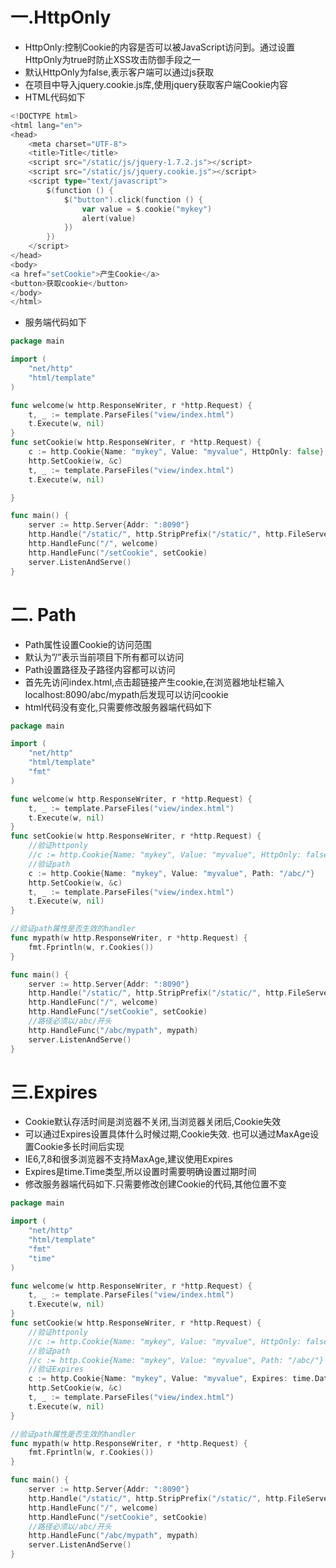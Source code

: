# 一.HttpOnly

* HttpOnly:控制Cookie的内容是否可以被JavaScript访问到。通过设置HttpOnly为true时防止XSS攻击防御手段之一
* 默认HttpOnly为false,表示客户端可以通过js获取
* 在项目中导入jquery.cookie.js库,使用jquery获取客户端Cookie内容
* HTML代码如下

```go
<!DOCTYPE html>
<html lang="en">
<head>
    <meta charset="UTF-8">
    <title>Title</title>
    <script src="/static/js/jquery-1.7.2.js"></script>
    <script src="/static/js/jquery.cookie.js"></script>
    <script type="text/javascript">
        $(function () {
            $("button").click(function () {
                var value = $.cookie("mykey")
                alert(value)
            })
        })
    </script>
</head>
<body>
<a href="setCookie">产生Cookie</a>
<button>获取cookie</button>
</body>
</html>
```

* 服务端代码如下

```go
package main

import (
	"net/http"
	"html/template"
)

func welcome(w http.ResponseWriter, r *http.Request) {
	t, _ := template.ParseFiles("view/index.html")
	t.Execute(w, nil)
}
func setCookie(w http.ResponseWriter, r *http.Request) {
	c := http.Cookie{Name: "mykey", Value: "myvalue", HttpOnly: false}
	http.SetCookie(w, &c)
	t, _ := template.ParseFiles("view/index.html")
	t.Execute(w, nil)

}

func main() {
	server := http.Server{Addr: ":8090"}
	http.Handle("/static/", http.StripPrefix("/static/", http.FileServer(http.Dir("static"))))
	http.HandleFunc("/", welcome)
	http.HandleFunc("/setCookie", setCookie)
	server.ListenAndServe()
}

```

# 二. Path

* Path属性设置Cookie的访问范围
* 默认为”/”表示当前项目下所有都可以访问
* Path设置路径及子路径内容都可以访问
* 首先先访问index.html,点击超链接产生cookie,在浏览器地址栏输入localhost:8090/abc/mypath后发现可以访问cookie
* html代码没有变化,只需要修改服务器端代码如下

```go
package main

import (
	"net/http"
	"html/template"
	"fmt"
)

func welcome(w http.ResponseWriter, r *http.Request) {
	t, _ := template.ParseFiles("view/index.html")
	t.Execute(w, nil)
}
func setCookie(w http.ResponseWriter, r *http.Request) {
	//验证httponly
	//c := http.Cookie{Name: "mykey", Value: "myvalue", HttpOnly: false}
	//验证path
	c := http.Cookie{Name: "mykey", Value: "myvalue", Path: "/abc/"}
	http.SetCookie(w, &c)
	t, _ := template.ParseFiles("view/index.html")
	t.Execute(w, nil)
}

//验证path属性是否生效的handler
func mypath(w http.ResponseWriter, r *http.Request) {
	fmt.Fprintln(w, r.Cookies())
}

func main() {
	server := http.Server{Addr: ":8090"}
	http.Handle("/static/", http.StripPrefix("/static/", http.FileServer(http.Dir("static"))))
	http.HandleFunc("/", welcome)
	http.HandleFunc("/setCookie", setCookie)
	//路径必须以/abc/开头
	http.HandleFunc("/abc/mypath", mypath)
	server.ListenAndServe()
}

```

# 三.Expires

* Cookie默认存活时间是浏览器不关闭,当浏览器关闭后,Cookie失效
* 可以通过Expires设置具体什么时候过期,Cookie失效. 也可以通过MaxAge设置Cookie多长时间后实现
* IE6,7,8和很多浏览器不支持MaxAge,建议使用Expires
* Expires是time.Time类型,所以设置时需要明确设置过期时间
* 修改服务器端代码如下.只需要修改创建Cookie的代码,其他位置不变

```go
package main

import (
	"net/http"
	"html/template"
	"fmt"
	"time"
)

func welcome(w http.ResponseWriter, r *http.Request) {
	t, _ := template.ParseFiles("view/index.html")
	t.Execute(w, nil)
}
func setCookie(w http.ResponseWriter, r *http.Request) {
	//验证httponly
	//c := http.Cookie{Name: "mykey", Value: "myvalue", HttpOnly: false}
	//验证path
	//c := http.Cookie{Name: "mykey", Value: "myvalue", Path: "/abc/"}
	//验证Expires
	c := http.Cookie{Name: "mykey", Value: "myvalue", Expires: time.Date(2018, 1, 1, 1, 1, 1, 0, time.Local)}
	http.SetCookie(w, &c)
	t, _ := template.ParseFiles("view/index.html")
	t.Execute(w, nil)
}

//验证path属性是否生效的handler
func mypath(w http.ResponseWriter, r *http.Request) {
	fmt.Fprintln(w, r.Cookies())
}

func main() {
	server := http.Server{Addr: ":8090"}
	http.Handle("/static/", http.StripPrefix("/static/", http.FileServer(http.Dir("static"))))
	http.HandleFunc("/", welcome)
	http.HandleFunc("/setCookie", setCookie)
	//路径必须以/abc/开头
	http.HandleFunc("/abc/mypath", mypath)
	server.ListenAndServe()
}
```


